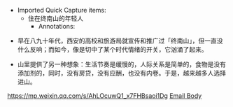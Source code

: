- Imported Quick Capture items:
    - 住在终南山的年轻人
        - Annotations:

* 早在八九十年代，西安的高校和旅游局就宣传和推广过「终南山」，但一直没什么反响；而如今，像是切中了某个时代情绪的开关，它汹涌了起来。

* 山里提供了另一种想象：生活节奏是缓慢的，人际关系是简单的，食物是没有添加剂的，同时，没有房贷，没有应酬，也没有内卷。于是，越来越多人选择进山。



https://mp.weixin.qq.com/s/AhLOcuwQ1_x7FHBsaoi1Dg [Email Body](https://files.todoist.com/nRApI1npu8ZH-sRuh-RNYpZHsXGTYj_rYL0Fr8jKoQWo6Hl1WwAFhC109TCdVNhU/by/21878347/as/file.html)
